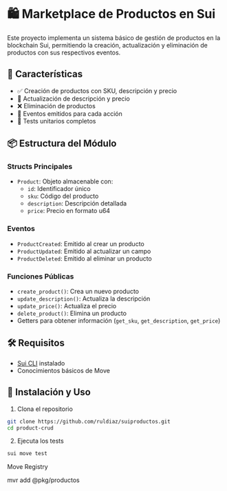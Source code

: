 # 🛍️ Marketplace de Productos en Sui

Este proyecto implementa un sistema básico de gestión de productos en la blockchain Sui, permitiendo la creación, actualización y eliminación de productos con sus respectivos eventos.

## 🚀 Características

- ✅ Creación de productos con SKU, descripción y precio
- 🔄 Actualización de descripción y precio
- ❌ Eliminación de productos
- 📝 Eventos emitidos para cada acción
- 🧪 Tests unitarios completos

## 📦 Estructura del Módulo

### Structs Principales
- `Product`: Objeto almacenable con:
  - `id`: Identificador único
  - `sku`: Código del producto
  - `description`: Descripción detallada
  - `price`: Precio en formato u64

### Eventos
- `ProductCreated`: Emitido al crear un producto
- `ProductUpdated`: Emitido al actualizar un campo
- `ProductDeleted`: Emitido al eliminar un producto

### Funciones Públicas
- `create_product()`: Crea un nuevo producto
- `update_description()`: Actualiza la descripción
- `update_price()`: Actualiza el precio
- `delete_product()`: Elimina un producto
- Getters para obtener información (`get_sku`, `get_description`, `get_price`)

## 🛠️ Requisitos

- [Sui CLI](https://docs.sui.io/build/install) instalado
- Conocimientos básicos de Move

## 🔧 Instalación y Uso

1. Clona el repositorio
```bash
git clone https://github.com/ruldiaz/suiproductos.git
cd product-crud
```
2. Ejecuta los tests
```bash
sui move test
```
Move Registry

mvr add @pkg/productos